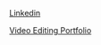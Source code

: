 [Linkedin](https://www.linkedin.com/in/nandgotecha/)

[Video Editing Portfolio](https://drive.google.com/drive/folders/1uHnpvNjRMRQm5cIYqbaQHS0PrENmsF0I?usp=sharing)
